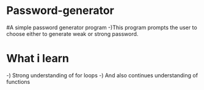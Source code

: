 # Password-generator

#A simple password generator program 
-)This program prompts the user to choose either to generate weak or strong password.

# What i learn 
-) Strong understanding of for loops
-) And also continues understanding of functions 
